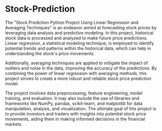 # Stock-Prediction 
The "Stock Prediction Python Project Using Linear Regression and Averaging Techniques" is an endeavor aimed at forecasting stock prices by leveraging data analysis and predictive modeling. In this project, historical stock data is processed and analyzed to make future price predictions. Linear regression, a statistical modeling technique, is employed to identify potential trends and patterns within the historical data, which can help in understanding the stock's price movements.

Additionally, averaging techniques are applied to mitigate the impact of outliers and noise in the data, improving the accuracy of the predictions. By combining the power of linear regression with averaging methods, this project strives to create a more robust and reliable stock price prediction model.

The project involves data preprocessing, feature engineering, model training, and evaluation. It may also include the use of libraries and frameworks like NumPy, pandas, scikit-learn, and matplotlib for data manipulation, analysis, and visualization. The ultimate goal of this project is to provide investors and traders with insights into potential stock price movements, aiding them in making informed decisions in the financial markets.
